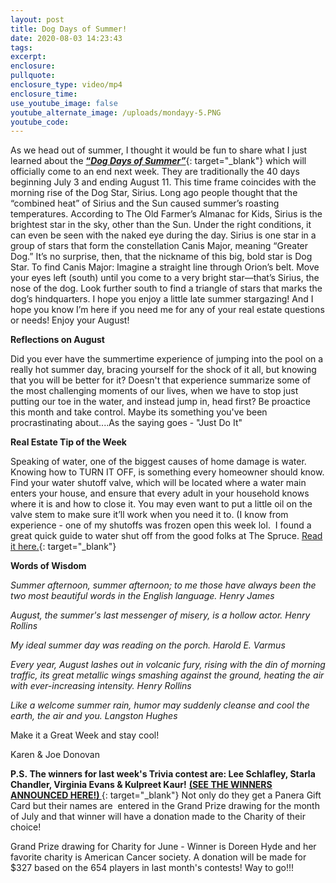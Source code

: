 ```yaml
---
layout: post
title: Dog Days of Summer!
date: 2020-08-03 14:23:43
tags:
excerpt:
enclosure:
pullquote:
enclosure_type: video/mp4
enclosure_time:
use_youtube_image: false
youtube_alternate_image: /uploads/mondayy-5.PNG
youtube_code:
---
```


As we head out of summer, I thought it would be fun to share what I just learned about the&nbsp;[**“*Dog Days of Summer”***](https://t.e2ma.net/click/kljcdd/sbltq1c/w2cgpl){: target="_blank"}&nbsp;which will officially come to an end next week. They are traditionally the 40 days beginning July 3 and ending August 11. This time frame coincides with the morning rise of the Dog Star, Sirius. Long ago people thought that the “combined heat” of Sirius and the Sun caused summer’s roasting temperatures. According to The Old Farmer’s Almanac for Kids, Sirius is the brightest star in the sky, other than the Sun. Under the right conditions, it can even be seen with the naked eye during the day. Sirius is one star in a group of stars that form the constellation Canis Major, meaning “Greater Dog.” It’s no surprise, then, that the nickname of this big, bold star is Dog Star. To find Canis Major: Imagine a straight line through Orion’s belt. Move your eyes left (south) until you come to a very bright star—that’s Sirius, the nose of the dog. Look further south to find a triangle of stars that marks the dog’s hindquarters. I hope you enjoy a little late summer stargazing\! And I hope you know I’m here if you need me for any of your real estate questions or needs\! Enjoy your August\!

**Reflections on August**

Did you ever have the summertime experience of jumping into the pool on a really hot summer day, bracing yourself for the shock of it all, but knowing that you will be better for it? Doesn't that experience summarize some of the most challenging moments of our lives, when we have to stop just putting our toe in the water, and instead jump in, head first? Be proactice this month and take control. Maybe its something you've been procrastinating about....As the saying goes - "Just Do It"

**Real Estate Tip of the Week**

Speaking of water, one of the biggest causes of home damage is water. Knowing how to TURN IT OFF, is something every homeowner should know. Find your water shutoff valve, which will be located where a water main enters your house, and ensure that every adult in your household knows where it is and how to close it. You may even want to put a little oil on the valve stem to make sure it’ll work when you need it to. (I know from experience - one of my shutoffs was frozen open this week lol.&nbsp; I found a great quick guide to water shut off from the good folks at The Spruce.&nbsp;[Read it here.](https://t.e2ma.net/click/kljcdd/sbltq1c/cvdgpl){: target="_blank"}

**Words of Wisdom**

*Summer afternoon, summer afternoon; to me those have always been the two most beautiful words in the English language. Henry James*

*August, the summer's last messenger of misery, is a hollow actor. Henry Rollins*

*My ideal summer day was reading on the porch. Harold E. Varmus*

*Every year, August lashes out in volcanic fury, rising with the din of morning traffic, its great metallic wings smashing against the ground, heating the air with ever-increasing intensity. Henry Rollins*

*Like a welcome summer rain, humor may suddenly cleanse and cool the earth, the air and you. Langston Hughes*

Make it a Great Week and stay cool\!

Karen & Joe Donovan

**P.S.&nbsp;**The winners for last week's Trivia contest are:&nbsp;**Lee Schlafley, Starla Chandler, Virginia Evans & Kulpreet Kaur****\!**&nbsp;[**(SEE THE WINNERS ANNOUNCED HERE\!)&nbsp;**](https://t.e2ma.net/click/kljcdd/sbltq1c/snegpl){: target="_blank"}&nbsp;Not only do they get a Panera Gift Card but their names are&nbsp; entered in the Grand Prize drawing for the month of July and that winner will have a donation made to the Charity of their choice\!&nbsp;

Grand Prize drawing for Charity for June - Winner is Doreen Hyde and her favorite charity is American Cancer society. A donation will be made for $327 based on the 654 players in last month's contests\! Way to go\!\!\!&nbsp;
